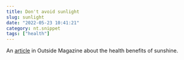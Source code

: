 ```yaml
---
title: Don't avoid sunlight
slug: sunlight
date: "2022-05-23 10:41:21"
category: nt.snippet
tags: ["health"]
---
```


An [article](https://www.outsideonline.com/health/wellness/sunscreen-sun-exposure-skin-cancer-science/) in Outside Magazine about the health benefits of sunshine.
